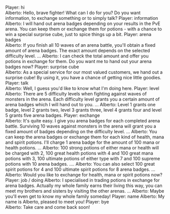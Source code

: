 Player: hi  
Alberto: Hello, brave fighter! What can I do for you? Do you want information, to exchange something or to simply talk? 
Player: information  
Alberto: I will hand out arena badges depending on your results in the PvE arena. You can keep them or exchange them for potions - with a chance to win a special surprise cube, just to spice things up a bit. 
Player: arena badges  
Alberto: If you finish all 10 waves of an arena battle, you'll obtain a fixed amount of arena badges. The exact amount depends on the selected difficulty level. ... 
Alberto: I can check the total amount and offer you potions in exchange for them. Do you want me to hand out your arena badges now? 
Player: surprise cube  
Alberto: As a special service for our most valued customers, we hand out a surprise cube! By using it, you have a chance of getting nice little goodies. 
Player: talk  
Alberto: Well, I guess you'd like to know what I'm doing here. 
Player: level  
Alberto: There are 5 difficulty levels when fighting against waves of monsters in the arena. Each difficulty level grants you a certain amount of arena badges which I will hand out to you. ... 
Alberto: Level 1 grants one badge, level 2 grants two, level 3 grants three, level 4 grants four and level 5 grants five arena badges. 
Player: exchange  
Alberto: It's quite easy. I give you arena badges for each completed arena battle. Surviving 10 waves against monsters in the arena will grant you a fixed amount of badges depending on the difficulty level. ... 
Alberto: You can keep the arena badges or exchange them for each kind of health, mana and spirit potions. I'll charge 1 arena badge for the amount of 100 mana or health potions. ... 
Alberto: 100 strong potions of either mana or health will be charged with 2, 100 great health potions with 4 and 100 great mana potions with 3, 100 ultimate potions of either type with 7 and 100 supreme potions with 10 arena badges. .... 
Alberto: You can also select 100 great spirit potions for 4 and 100 ultimate spirit potions for 8 arena badges. ... 
Alberto: Would you like to exchange for health, mana or spirit potions now? 
Player: job / doing 
Alberto: I specialised in trading potions in exchange for arena badges. Actually my whole family earns their living this way, you can meet my brothers and sisters by visiting the other arenas. ...
Alberto: Maybe you'll even get to know my whole family someday!
Player: name 
Alberto:  My name is Alberto, pleased to meet you!
Player: bye  
Alberto: Take care and come back soon!